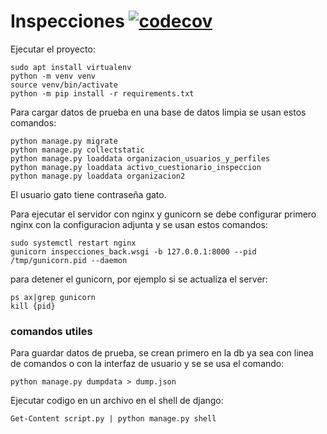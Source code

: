 # Inspecciones [![codecov](https://codecov.io/gh/gomac-un/inspecciones_back/branch/main/graph/badge.svg?token=URPWTW7Z57)](https://codecov.io/gh/gomac-un/inspecciones_back)
Ejecutar el proyecto:
```
sudo apt install virtualenv
python -m venv venv
source venv/bin/activate
python -m pip install -r requirements.txt
```
Para cargar datos de prueba en una base de datos limpia se usan estos comandos:
```
python manage.py migrate
python manage.py collectstatic
python manage.py loaddata organizacion_usuarios_y_perfiles
python manage.py loaddata activo_cuestionario_inspeccion
python manage.py loaddata organizacion2
```
El usuario gato tiene contraseña gato.

Para ejecutar el servidor con nginx y gunicorn se debe configurar primero nginx con la configuracion adjunta y se usan estos comandos:
```
sudo systemctl restart nginx
gunicorn inspecciones_back.wsgi -b 127.0.0.1:8000 --pid /tmp/gunicorn.pid --daemon
```
para detener el gunicorn, por ejemplo si se actualiza el server:
```
ps ax|grep gunicorn
kill {pid}
```

### comandos utiles
Para guardar datos de prueba, se crean primero en la db ya sea con linea de comandos
o con la interfaz de usuario y se se usa el comando:
```
python manage.py dumpdata > dump.json
```

Ejecutar codigo en un archivo en el shell de django:
```
Get-Content script.py | python manage.py shell
```
